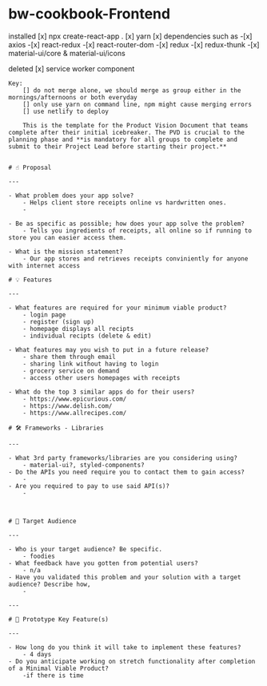# bw-cookbook-Frontend

installed
    [x] npx create-react-app .
    [x]  yarn
    [x] dependencies such as 
    -[x] axios
    -[x] react-redux
    -[x] react-router-dom
    -[x] redux
    -[x] redux-thunk
    -[x] material-ui/core & material-ui/icons


deleted
    [x] service worker component


    Key:
        [] do not merge alone, we should merge as group either in the mornings/afternoons or both everyday
        [] only use yarn on command line, npm might cause merging errors
        [] use netlify to deploy

        This is the template for the Product Vision Document that teams complete after their initial icebreaker. The PVD is crucial to the planning phase and **is mandatory for all groups to complete and submit to their Project Lead before starting their project.**


    # ☝️ Proposal

    ---

    - What problem does your app solve?
        - Helps client store receipts online vs hardwritten ones. 
        - 

    - Be as specific as possible; how does your app solve the problem?
        - Tells you ingredients of receipts, all online so if running to store you can easier access them.

    - What is the mission statement?
        - Our app stores and retrieves receipts conviniently for anyone with internet access 

    # 💡 Features

    ---

    - What features are required for your minimum viable product?
        - login page
        - register (sign up)
        - homepage displays all recipts
        - individual recipts (delete & edit)

    - What features may you wish to put in a future release?
        - share them through email
        - sharing link without having to login
        - grocery service on demand
        - access other users homepages with receipts

    - What do the top 3 similar apps do for their users?
        - https://www.epicurious.com/
        - https://www.delish.com/
        - https://www.allrecipes.com/

    # 🛠 Frameworks - Libraries

    ---

    - What 3rd party frameworks/libraries are you considering using?
        - material-ui?, styled-components?
    - Do the APIs you need require you to contact them to gain access?
        - 
    - Are you required to pay to use said API(s)?
        - 

    

    # 🎯 Target Audience

    ---

    - Who is your target audience? Be specific.
        - foodies
    - What feedback have you gotten from potential users?
        - n/a
    - Have you validated this problem and your solution with a target audience? Describe how,
        - 

    ---

    # 🔑 Prototype Key Feature(s)
        
    ---

    - How long do you think it will take to implement these features?
        - 4 days
    - Do you anticipate working on stretch functionality after completion of a Minimal Viable Product?
        -if there is time